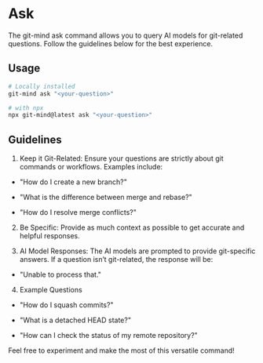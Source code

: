 # Ask

The git-mind ask command allows you to query AI models for git-related questions. Follow the guidelines below for the best experience.

## Usage

```bash
# Locally installed
git-mind ask "<your-question>"

# with npx
npx git-mind@latest ask "<your-question>"
```

## Guidelines

1. Keep it Git-Related: Ensure your questions are strictly about git commands or workflows. Examples include:

- "How do I create a new branch?"

- "What is the difference between merge and rebase?"

- "How do I resolve merge conflicts?"

2. Be Specific: Provide as much context as possible to get accurate and helpful responses.

3. AI Model Responses: The AI models are prompted to provide git-specific answers. If a question isn’t git-related, the response will be:

- "Unable to process that."

4. Example Questions

- "How do I squash commits?"

- "What is a detached HEAD state?"

- "How can I check the status of my remote repository?"

Feel free to experiment and make the most of this versatile command!
